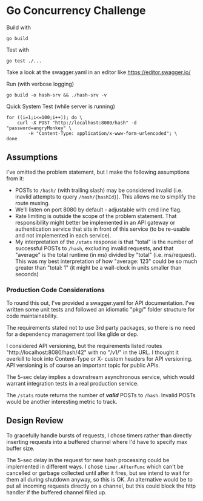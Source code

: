 # Go Concurrency Challenge

Build with

    go build

Test with

    go test ./...

Take a look at the swagger.yaml in an editor like https://editor.swagger.io/

Run (with verbose logging)

    go build -o hash-srv && ./hash-srv -v

Quick System Test (while server is running)

    for ((i=1;i<=100;i++)); do \
        curl -X POST "http://localhost:8080/hash" -d "password=angryMonkey" \
            -H "Content-Type: application/x-www-form-urlencoded"; \
    done

## Assumptions
I've omitted the problem statement, but I make the following assumptions from it:

 - POSTs to `/hash/` (with trailing slash) may be considered invalid (i.e. inavlid attempts to query `/hash/{hashId}`). This allows me to simplify the route muxing.
 - We'll listen on port 8080 by default - adjustable with cmd line flag.
 - Rate limiting is outside the scope of the problem statement. That responsibility might better be implemented in an API gateway or authentication service that sits in front of this service (to be re-usable and not implemented in each service).
 - My interpretation of the `/stats` response is that "total" is the number of successful POSTs to `/hash`, excluding invalid requests, and that "average" is the total runtime (in ms) divided by "total" (i.e. ms/request). This was my best interpretation of how "average: 123" could be so much greater than "total: 1" (it might be a wall-clock in units smaller than seconds)

### Production Code Considerations
To round this out, I've provided a swagger.yaml for API documentation. I've written some unit tests and followed an idiomatic "pkg/" folder structure for code maintainability.

The requirements stated not to use 3rd party packages, so there is no need for a dependency management tool like glide or dep.

I considered API versioning, but the requirements listed routes "http://localhost:8080/hash/42" with no "/v1/" in the URL. I thought it overkill to look into Content-Type or X- custom headers for API versioning. API versioning is of course an important topic for public APIs.

The 5-sec delay implies a downstream asynchronous service, which would warrant integration tests in a real production service.

The `/stats` route returns the number of ***valid*** POSTs to `/hash`. Invalid POSTs would be another interesting metric to track.

## Design Review
To gracefully handle bursts of requests, I chose timers rather than directly inserting requests into a buffered channel where I'd have to specify max buffer size.

The 5-sec delay in the request for new hash processing could be implemented in different ways. I chose `timer.AfterFunc` which can't be cancelled or garbage collected until after it fires, but we intend to wait for them all during shutdown anyway, so this is OK. An alternative would be to put all incoming requests directly on a channel, but this could block the http handler if the buffered channel filled up.